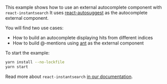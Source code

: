 This example shows how to use an external autocomplete component with `react-instantsearch`
It uses [react-autosuggest](https://github.com/moroshko/react-autosuggest) as the autocomplete external component.

You will find two use cases:

* How to build an autocomplete displaying hits from different indices
* How to build @-mentions using [ant](https://ant.design) as the external component

To start the example:

```sh
yarn install --no-lockfile
yarn start
```


Read more about `react-instantsearch` [in our documentation](https://community.algolia.com/react-instantsearch/).
